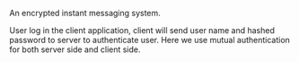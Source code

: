 An encrypted instant messaging system. 

User log in the client application, client will send user name and hashed password to server to authenticate user. Here we use mutual authentication for both server side and client side. 

